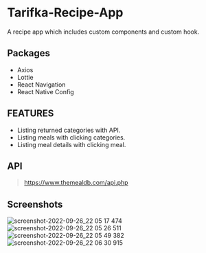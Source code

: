 # Tarifka-Recipe-App
A recipe app which includes custom components and custom hook.

Packages
---------------------------
- Axios
- Lottie
- React Navigation
- React Native Config

FEATURES
--------------------------
- Listing returned categories with API.
- Listing meals with clicking categories.
- Listing meal details with clicking meal.

API
---------------------------
>https://www.themealdb.com/api.php

Screenshots
-----------------------------
![screenshot-2022-09-26_22 05 17 474](https://user-images.githubusercontent.com/76889160/192359354-dcbc4c52-9764-4497-bc87-0f3978204f05.png)
![screenshot-2022-09-26_22 05 26 511](https://user-images.githubusercontent.com/76889160/192359365-027db775-5dea-4244-8a5f-1d4bc565b7f4.png)
![screenshot-2022-09-26_22 05 49 382](https://user-images.githubusercontent.com/76889160/192359372-67f042fd-5116-483d-8f5e-62b55d8e7e38.png)
![screenshot-2022-09-26_22 06 30 915](https://user-images.githubusercontent.com/76889160/192359472-4042a9d1-5a6c-4904-bb0a-32f27de3695b.png)
